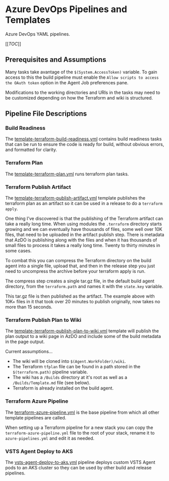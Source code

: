 # Azure DevOps Pipelines and Templates

Azure DevOps YAML pipelines.

[[_TOC_]]

## Prerequisites and Assumptions

Many tasks take avantage of the `$(System.AccessToken)` variable.  To gain access to this the build pipeline must enable the `Allow scripts to access the OAuth token` option in the Agent Job preferences pane.

Modifications to the working directories and URIs in the tasks may need to be customized depending on how the Terraform and wiki is structured.  

## Pipeline File Descriptions

### Build Readiness

The [template-terraform-build-readiness.yml](template-terraform-build-readiness.yml) contains build readiness tasks that can be run to ensure the code is ready for build, without obvious errors, and formatted for clarity.

### Terraform Plan

The [template-terraform-plan.yml](template-terraform-plan.yml) runs terraform plan tasks.

### Terraform Publish Artifact

The [template-terraform-publish-artifact.yml](template-terraform-publish-artifact.yml) template publishes the terraform plan as an artifact so it can be used in a release to do a `terraform apply`.

One thing I’ve discovered is that the publishing of the Terraform artifact can take a really long time. When using modules the `.terraform` directory starts growing and we can eventually have thousands of files, some well over 10K files, that need to be uploaded in the artifact publish step. There is metadata that AzDO is publishing along with the files and when it has thousands of small files to process it takes a really long time. Twenty to thirty minutes in some cases.

To combat this you can compress the Terraform directory on the build agent into a single file, upload that, and then in the release step you just need to uncompress the archive before your terraform apply is run.

The compress step creates a single tar.gz file, in the default build agent directory, from the `terraform.path` and names it with the `state.key` variable.

This tar.gz file is then published as the artifact. The example above with 10K+ files in it that took over 20 minutes to publish originally, now takes no more than 15 seconds.

### Terraform Publish Plan to Wiki

The [template-terraform-publish-plan-to-wiki.yml](template-terraform-publish-plan-to-wiki.yml) template will publish the plan output to a wiki page in AzDO and include some of the build metadata in the page output.

Current assumptions...
* The wiki will be cloned into `$(Agent.WorkFolder)/wiki`.
* The Terraform `tfplan` file can be found in a path stored in the `$(terraform.path)` pipeline variable.
* The wiki has a `/Builds` directory at it's root as well as a `/Builds/Template.md` file (see below).
* Terraform is already installed on the build agent.

### Terraform Azure Pipeline

The [terraform-azure-pipeline.yml](terraform-azure-pipeline.yml) is the base pipeline from which all other template pipelines are called.

When setting up a Terraform pipeline for a new stack you can copy the `terraform-azure-pipeline.yml` file to the root of your stack, rename it to `azure-pipelines.yml` and edit it as needed.

### VSTS Agent Deploy to AKS

The [vsts-agent-deploy-to-aks.yml](vsts-agent-deploy-to-aks.yml) pipeline deploys custom VSTS Agent pods to an AKS cluster so they can be used by other build and release pipelines.